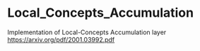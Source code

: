 # Local_Concepts_Accumulation
 Implementation of Local-Concepts Accumulation layer https://arxiv.org/pdf/2001.03992.pdf
